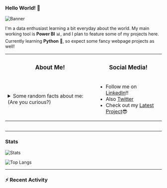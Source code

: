 ### Hello World! 👋

![Banner](https://drive.google.com/uc?id=1kPg-oI2uulvTlACyBxWMY-T0oxJFFkgn)

I'm a data enthusiast learning a bit everyday about the world.
My main working tool is **Power BI** 📊, and I plan to feature some of my projects here.
Currently learning **Python** 🐍, so expect some fancy webpage projects as well!

<table>
  <tr>
    <th><h3>About Me! </h3></th>
    <th><h3>Social Media! </h3></th>
  </tr>
  <tr>
    <td>
      <details>
        <summary>Some random facts about me: (Are you curious?)</summary>
          <br>
          <ul>
            <li>I graduated from industrial engineering and found love for coding on an Electronics class</li>
            <li>Harry Potter is my favorite book saga, although I do enjoy reading programming books as well</li>
            <li>Found out I could do markdown on Github with a random post on Instagram. It was a course by Eddie Jaoude if you are interested </li>
         </ul>
      </details>
    </td>
    <td>
      <ul>
        <li> Follow me on <a href="https://www.linkedin.com/in/kevinnarvaesbi/"> LinkedIn</a>!! </li>
        <li> Also <a href="https://twitter.com/kevinnarvaesbi"> Twitter</a></li>
        <li>Check out my <a href="https://github.com/kevinnarvaes/Pokemon-Data-Analysis.git/"> Latest Project</a>😎</li>
      </ul>
    </td>
  <table>

  </tr>
</table>

---

### Stats
![Stats](https://github-readme-stats.vercel.app/api?username=kevinnarvaes&show_icons=true&theme=synthwave)

![Top Langs](https://github-readme-stats.vercel.app/api/top-langs/?username=kevinnarvaes&layout=compact&theme=synthwave)

---

### :zap: Recent Activity
<!--START_SECTION:activity-->

<!--END_SECTION:activity-->

<!--
**kevinnarvaes/kevinnarvaes** is a ✨ _special_ ✨ repository because its `README.md` (this file) appears on your GitHub profile.

Here are some ideas to get you started:

- 🔭 I’m currently working on ...
- 🌱 I’m currently learning ...
- 👯 I’m looking to collaborate on ...
- 🤔 I’m looking for help with ...
- 💬 Ask me about ...
- 📫 How to reach me: ...
- 😄 Pronouns: ...
- ⚡ Fun fact: ...
-->
